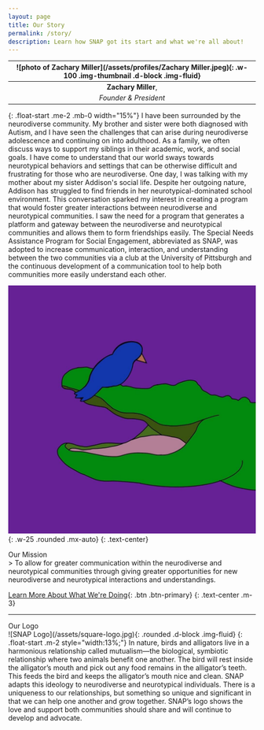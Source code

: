 ```yaml
---
layout: page
title: Our Story
permalink: /story/
description: Learn how SNAP got its start and what we're all about!
---
```

<section id="zach-story" markdown="1" class="mb-2">

| ![photo of Zachary Miller](/assets/profiles/Zachary Miller.jpeg){: .w-100 .img-thumbnail .d-block .img-fluid} |
| :-----------------------------------------------------------------------------------------------------------: |
|                                              **Zachary Miller**,                                              |
|                                             *Founder & President*                                             |
{: .float-start .me-2 .mb-0 width="15%"}
I have been surrounded by the neurodiverse community. My brother and sister were both diagnosed with Autism, and I have seen the challenges that can arise during neurodiverse adolescence and continuing on into adulthood. As a family, we often discuss ways to support my siblings in their academic, work, and social goals. I have come to understand that our world sways towards neurotypical behaviors and settings that can be otherwise difficult and frustrating for those who are neurodiverse. One day, I was talking with my mother about my sister Addison's social life. Despite her outgoing nature, Addison has struggled to find friends in her neurotypical-dominated school environment. This conversation sparked my interest in creating a program that would foster greater interactions between neurodiverse and neurotypical communities. I saw the need for a program that generates a platform and gateway between the neurodiverse and neurotypical communities and allows them to form friendships easily. The Special Needs Assistance Program for Social Engagement, abbreviated as SNAP, was adopted to increase communication, interaction, and understanding between the two communities via a club at the University of Pittsburgh and the continuous development of a communication tool to help both communities more easily understand each other. <br />

</section>

![SNAP Logo](/assets/square-logo.jpg){: .w-25 .rounded .mx-auto}
{: .text-center}

<div class="card">
  <div class="card-header h5">Our Mission</div>
  <div class="card-body">
  <div markdown="1">
> To allow for greater communication within the neurodiverse and neurotypical communities through giving greater opportunities for new neurodiverse and neurotypical interactions and understandings.
  </div>
  </div>
</div>
    

[Learn More About What We're Doing](/projects/){: .btn .btn-primary}
{: .text-center .m-3}

---

<div class="card">
  <div class="card-header h5">Our Logo</div>
  <div class="card-body" markdown="1">
![SNAP Logo](/assets/square-logo.jpg){: .rounded .d-block .img-fluid}
{: .float-start .m-2 style="width:13%;"}
In nature, birds and alligators live in a harmonious relationship called mutualism—the biological, symbiotic relationship where two animals benefit one another. The bird will rest inside the alligator’s mouth and pick out any food remains in the alligator’s teeth. This feeds the bird and keeps the alligator’s mouth nice and clean. SNAP adapts this ideology to neurodiverse and neurotypical individuals. There is a uniqueness to our relationships, but something so unique and significant in that we can help one another and grow together. SNAP’s logo shows the love and support both communities should share and will continue to develop and advocate.
  </div>
</div>

